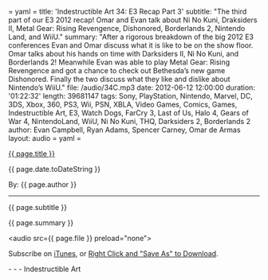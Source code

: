 = yaml =
title: 'Indestructible Art 34: E3 Recap Part 3'
subtitle: "The third part of our E3 2012 recap! Omar and Evan talk about Ni No Kuni, Draksiders II, Metal Gear: Rising Revengence, Dishonored, Borderlands 2, Nintendo Land, and WiiU."
summary: "After a rigorous breakdown of the big 2012 E3 conferences Evan and Omar discuss what it is like to be on the show floor. Omar talks about his hands on time with Darksiders II, Ni No Kuni, and Borderlands 2! Meanwhile Evan was able to play Metal Gear: Rising Revengence and got a chance to check out Bethesda’s new game Dishonored. Finally the two discuss what they like and dislike about Nintendo’s WiiU."
file: /audio/34C.mp3
date: 2012-06-12 12:00:00
duration: '01:22:32'
length: 39681147
tags: Sony, PlayStation, Nintendo, Marvel, DC, 3DS, Xbox, 360, PS3, Wii, PSN, XBLA, Video Games, Comics, Games, Indestructible Art, E3, Watch Dogs, FarCry 3, Last of Us, Halo 4, Gears of War 4, NintendoLand, WiiU, Ni No Kuni, THQ, Darksiders 2, Borderlands 2
author: Evan Campbell, Ryan Adams, Spencer Carney, Omar de Armas
layout: audio
= yaml =

<a href="{{ page.url }}" class='postTitleLink'><p class='postTitle'>{{ page.title }}</p></a>
<p class='postPublished'>{{ page.date.toDateString }}</p>
<p class='postAuthor'>By: {{ page.author }}</p>
<hr>
<p class='podcastSummary'>{{ page.subtitle }}</p>

<p class='podcastSummary'>{{ page.summary }}</p>

<audio src={{ page.file }} preload="none"></audio>
<p class='subLinks'>Subscribe on <a href='http://bit.ly/iapodcast'>iTunes</a>, or <a href={{ page.file }}>Right Click and "Save As" to Download</a>.</p>
- - -
Indestructible Art

